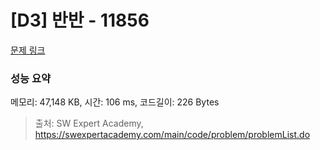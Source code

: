 # [D3] 반반 - 11856 

[문제 링크](https://swexpertacademy.com/main/code/problem/problemDetail.do?contestProbId=AXjS1GXqZ8gDFATi) 

### 성능 요약

메모리: 47,148 KB, 시간: 106 ms, 코드길이: 226 Bytes



> 출처: SW Expert Academy, https://swexpertacademy.com/main/code/problem/problemList.do